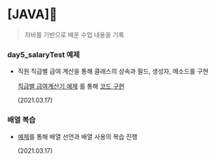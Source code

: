 # [JAVA]🚀

> 자바를 기반으로 배운 수업 내용을 기록

### day5_salaryTest 예제

* 직원 직급별 급여 계산을 통해 클래스의 상속과 필드, 생성자, 메소드를 구현

  [직급별 급여계산기 예제](https://github.com/YOUNGBINJEON/TIL/blob/master/workspaceForJava/SalaryTest.md) 를 통해 [코드 구현](https://github.com/YOUNGBINJEON/TIL/blob/master/workspaceForJava/day5/src/day5/SalaryTest.java)
  
  (2021.03.17)

### 배열 복습

* [예제](https://github.com/YOUNGBINJEON/TIL/blob/3b533772e7fedc254ff1bb301163824933d759c9/workspaceForJava/JavaExam/%EB%B0%B0%EC%97%B4%20%EC%8B%A4%EC%8A%B5.md)를 통해 배열 선언과 배열 사용의 복습 진행 

  (2021.03.17)